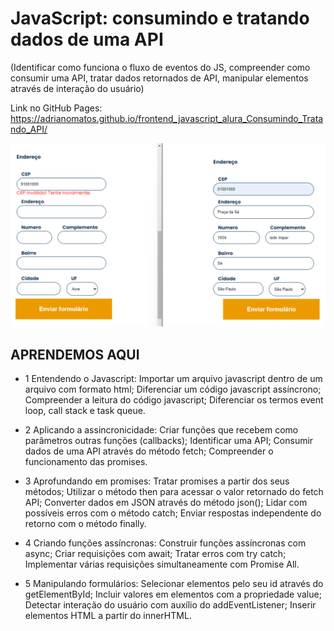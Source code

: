 # JavaScript: consumindo e tratando dados de uma API
(Identificar como funciona o fluxo de eventos do JS, compreender como consumir uma API, tratar dados retornados de API, manipular elementos através de interação do usuário)

Link no GitHub Pages: https://adrianomatos.github.io/frontend_javascript_alura_Consumindo_Tratando_API/
  
<img src="https://github.com/adrianomatos/frontend_javascript_alura_Consumindo_Tratando_API/blob/main/Tratamento%20de%20API%20ViaCEP.png" alt="Print do Projeto">

## APRENDEMOS AQUI

- 1 Entendendo o Javascript:
Importar um arquivo javascript dentro de um arquivo com formato html;
Diferenciar um código javascript assíncrono;
Compreender a leitura do código javascript;
Diferenciar os termos event loop, call stack e task queue.

- 2 Aplicando a assincronicidade:
Criar funções que recebem como parâmetros outras funções (callbacks);
Identificar uma API;
Consumir dados de uma API através do método fetch;
Compreender o funcionamento das promises.

- 3 Aprofundando em promises:
Tratar promises a partir dos seus métodos;
Utilizar o método then para acessar o valor retornado do fetch API;
Converter dados em JSON através do método json();
Lidar com possíveis erros com o método catch;
Enviar respostas independente do retorno com o método finally.

- 4 Criando funções assíncronas:
Construir funções assíncronas com async;
Criar requisições com await;
Tratar erros com try catch;
Implementar várias requisições simultaneamente com Promise All.

- 5 Manipulando formulários:
Selecionar elementos pelo seu id através do getElementById;
Incluir valores em elementos com a propriedade value;
Detectar interação do usuário com auxílio do addEventListener;
Inserir elementos HTML a partir do innerHTML.

